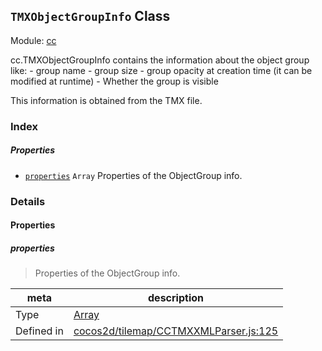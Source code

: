 ## `TMXObjectGroupInfo` Class



Module: [cc](../modules/cc.md)


<p>cc.TMXObjectGroupInfo contains the information about the object group like:
- group name
- group size
- group opacity at creation time (it can be modified at runtime)
- Whether the group is visible

This information is obtained from the TMX file.</p>



### Index

##### Properties

  - [`properties`](#properties) `Array` Properties of the ObjectGroup info.





### Details


#### Properties


##### properties

> Properties of the ObjectGroup info.

| meta | description |
|------|-------------|
| Type | <a href="https://developer.mozilla.org/en/JavaScript/Reference/Global_Objects/Array" class="crosslink external" target="_blank">Array</a> |
| Defined in | [cocos2d/tilemap/CCTMXXMLParser.js:125](https://github.com/cocos-creator/engine/blob/efe6330ab64803299d3b7fecde039ffed2d9e696/cocos2d/tilemap/CCTMXXMLParser.js#L125) |






